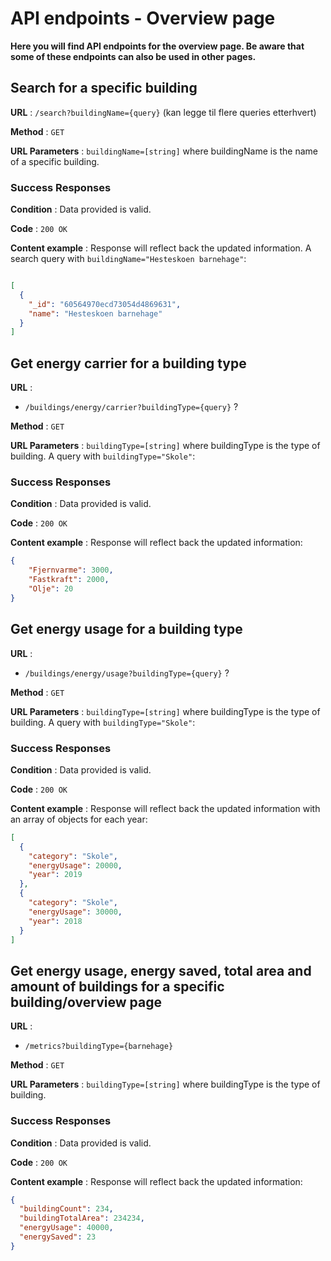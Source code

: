 # API endpoints - Overview page

**Here you will find API endpoints for the overview page. 
Be aware that some of these endpoints can also be used in other pages.**

## Search for a specific building

**URL** : `/search?buildingName={query}` (kan legge til flere queries etterhvert)

**Method** : `GET`

**URL Parameters** : `buildingName=[string]` where buildingName is the name of a specific building.

### Success Responses

**Condition** : Data provided is valid.

**Code** : `200 OK`

**Content example** : Response will reflect back the updated information. A
search query with `buildingName="Hesteskoen barnehage"`:

```json

[
  {
    "_id": "60564970ecd73054d4869631",
    "name": "Hesteskoen barnehage"
  }
]
```

## Get energy carrier for a building type

**URL** :
- `/buildings/energy/carrier?buildingType={query}` ?

**Method** : `GET`

**URL Parameters** : `buildingType=[string]` where buildingType is the type of building. 
A query with `buildingType="Skole"`:

### Success Responses

**Condition** : Data provided is valid.

**Code** : `200 OK`

**Content example** : Response will reflect back the updated information:

```json
{
    "Fjernvarme": 3000,
    "Fastkraft": 2000,
    "Olje": 20
}
```

## Get energy usage for a building type

**URL** :
- `/buildings/energy/usage?buildingType={query}` ? 

**Method** : `GET`

**URL Parameters** : `buildingType=[string]` where buildingType is the type of building. A query with `buildingType="Skole"`:

### Success Responses

**Condition** : Data provided is valid.

**Code** : `200 OK`

**Content example** : Response will reflect back the updated information with an array of objects for each year:

```json
[
  {
    "category": "Skole",
    "energyUsage": 20000,
    "year": 2019
  },
  {
    "category": "Skole",
    "energyUsage": 30000,
    "year": 2018
  }
]
```


## Get energy usage, energy saved, total area and amount of buildings for a specific building/overview page

**URL** :
- `/metrics?buildingType={barnehage}`

**Method** : `GET`

**URL Parameters** : `buildingType=[string]` where buildingType is the type of building.

### Success Responses

**Condition** : Data provided is valid.

**Code** : `200 OK`

**Content example** : Response will reflect back the updated information:

```json
{
  "buildingCount": 234,
  "buildingTotalArea": 234234,
  "energyUsage": 40000,
  "energySaved": 23
}
```